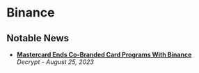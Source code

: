 # Binance

## Notable News
- [**Mastercard Ends Co-Branded Card Programs With Binance**](https://decrypt.co/153735/mastercard-ends-co-branded-card-programs-binance)
  <br/>_Decrypt - August 25, 2023_
